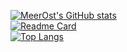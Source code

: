 [![MeerOst's GitHub stats](https://github-readme-stats.vercel.app/api?username=MeerOst&theme=cobalt)](https://github.com/MeerOst/MeerOst)
<br/>
[![Readme Card](https://github-readme-stats.vercel.app/api/pin/?username=MeerOst&repo=MeerOstLightHouseFlowMonitor&theme=cobalt)](https://github.com/MeerOst/MeerOst)
<br/>
[![Top Langs](https://github-readme-stats.vercel.app/api/top-langs/?username=MeerOst)](https://github.com/MeerOst/MeerOst)
